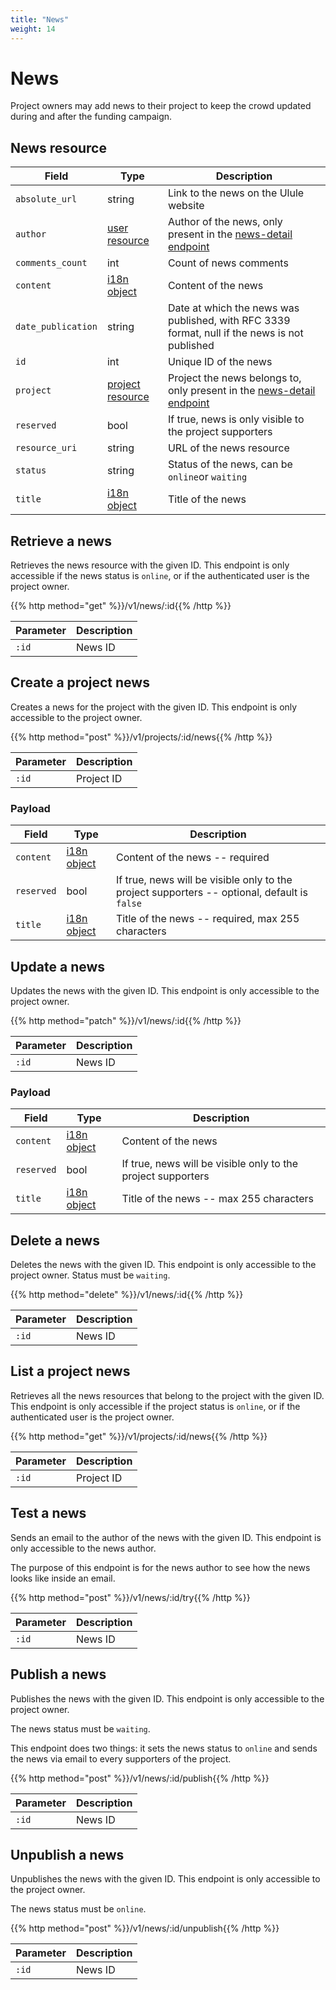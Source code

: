 ```yaml
---
title: "News"
weight: 14
---
```


# News

Project owners may add news to their project to keep the crowd updated during and after the funding campaign.

## News resource

| Field              | Type                         | Description                                                                                     |
| ------------------ | ---------------------------- | ----------------------------------------------------------------------------------------------- |
| `absolute_url`     | string                       | Link to the news on the Ulule website                                                           |
| `author`           | [user resource](#user)       | Author of the news, only present in the [news-detail endpoint](<#retrieve a news>)              |
| `comments_count`   | int                          | Count of news comments                                                                          |
| `content`          | [i18n object](#i18n)         | Content of the news                                                                             |
| `date_publication` | string                       | Date at which the news was published, with RFC 3339 format, null if the news is not published |
| `id`               | int                          | Unique ID of the news                                                                           |
| `project`          | [project resource](#project) | Project the news belongs to, only present in the [news-detail endpoint](#retrieve-a-news)       |
| `reserved`         | bool                         | If true, news is only visible to the project supporters                                         |
| `resource_uri`     | string                       | URL of the news resource                                                                        |
| `status`           | string                       | Status of the news, can be `online`or `waiting`                                                 |
| `title`            | [i18n object](#i18n)         | Title of the news                                                                               |

## Retrieve a news

Retrieves the news resource with the given ID. This endpoint is only accessible if the news status is `online`, or if the authenticated user is the project owner.

{{% http method="get" %}}/v1/news/:id{{% /http %}}

| Parameter | Description |
| --------- | ----------- |
| `:id`     | News ID     |

## Create a project news

Creates a news for the project with the given ID. This endpoint is only accessible to the project owner.

{{% http method="post" %}}/v1/projects/:id/news{{% /http %}}

| Parameter | Description |
| --------- | ----------- |
| `:id`     | Project ID  |

### Payload

| Field      | Type                 | Description                                                                                  |
| ---------- | -------------------- | -------------------------------------------------------------------------------------------- |
| `content`  | [i18n object](#i18n) | Content of the news -- required                                                              |
| `reserved` | bool                 | If true, news will be visible only to the project supporters -- optional, default is `false` |
| `title`    | [i18n object](#i18n) | Title of the news -- required, max 255 characters                                            |

## Update a news

Updates the news with the given ID. This endpoint is only accessible to the project owner.

{{% http method="patch" %}}/v1/news/:id{{% /http %}}

| Parameter | Description |
| --------- | ----------- |
| `:id`     | News ID     |

### Payload

|Field|Type|Description|
|---|---|---|
|`content`|[i18n object](#i18n)|Content of the news|
|`reserved`|bool|If true, news will be visible only to the project supporters|
|`title`|[i18n object](#i18n)|Title of the news -- max 255 characters|

## Delete a news

Deletes the news with the given ID. This endpoint is only accessible to the project owner. Status must be `waiting`.

{{% http method="delete" %}}/v1/news/:id{{% /http %}}

| Parameter | Description |
| --------- | ----------- |
| `:id`     | News ID     |

## List a project news

Retrieves all the news resources that belong to the project with the given ID. This endpoint is only accessible if the project status is `online`, or if the authenticated user is the project owner.

{{% http method="get" %}}/v1/projects/:id/news{{% /http %}}

| Parameter | Description |
| --------- | ----------- |
| `:id`     | Project ID |

## Test a news

Sends an email to the author of the news with the given ID. This endpoint is only accessible to the news author.

The purpose of this endpoint is for the news author to see how the news looks like inside an email.

{{% http method="post" %}}/v1/news/:id/try{{% /http %}}

| Parameter | Description |
| --------- | ----------- |
| `:id`     | News ID     |

## Publish a news

Publishes the news with the given ID. This endpoint is only accessible to the project owner.

The news status must be `waiting`.

This endpoint does two things: it sets the news status to `online` and sends the news via email to every supporters of the project.

{{% http method="post" %}}/v1/news/:id/publish{{% /http %}}

| Parameter | Description |
| --------- | ----------- |
| `:id`     | News ID     |

## Unpublish a news

Unpublishes the news with the given ID. This endpoint is only accessible to the project owner.

The news status must be `online`.

{{% http method="post" %}}/v1/news/:id/unpublish{{% /http %}}

| Parameter | Description |
| --------- | ----------- |
| `:id`     | News ID     |
